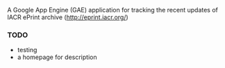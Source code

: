 A Google App Engine (GAE) application for tracking the recent updates of IACR ePrint archive (http://eprint.iacr.org/)

### TODO
* testing
* a homepage for description
